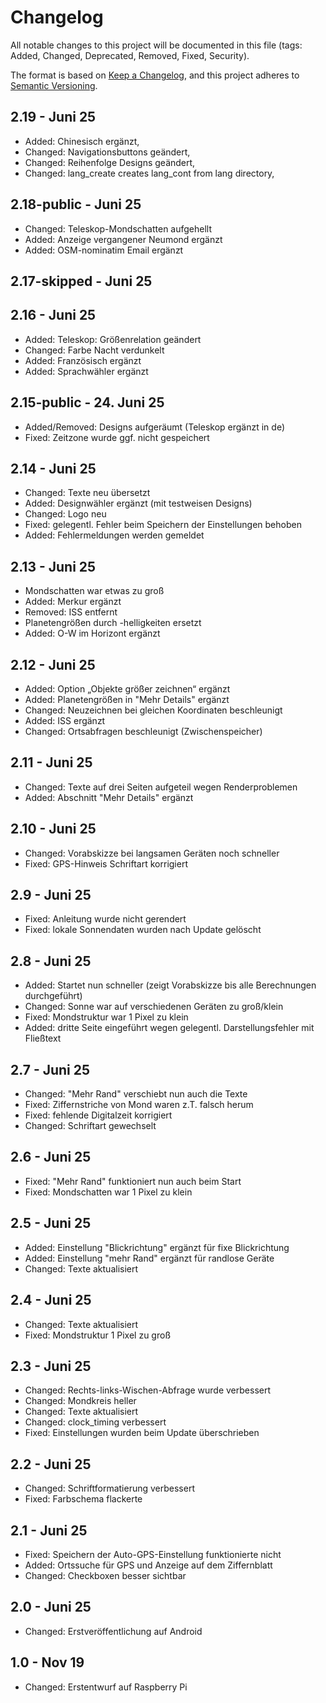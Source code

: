 # Changelog
All notable changes to this project will be documented in this file (tags: Added, Changed, Deprecated, Removed, Fixed, Security).

The format is based on [Keep a Changelog](https://keepachangelog.com/en/1.0.0/),
and this project adheres to [Semantic Versioning](https://semver.org/spec/v2.0.0.html).

## 2.19 - Juni 25
- Added: Chinesisch ergänzt,
- Changed: Navigationsbuttons geändert,
- Changed: Reihenfolge Designs geändert,
- Changed: lang_create creates lang_cont from lang directory,  

## 2.18-public - Juni 25
- Changed: Teleskop-Mondschatten aufgehellt
- Added: Anzeige vergangener Neumond ergänzt
- Added: OSM-nominatim Email ergänzt

## 2.17-skipped - Juni 25

## 2.16 - Juni 25
- Added: Teleskop: Größenrelation geändert
- Changed: Farbe Nacht verdunkelt
- Added: Französisch ergänzt
- Added: Sprachwähler ergänzt

## 2.15-public - 24. Juni 25
- Added/Removed: Designs aufgeräumt (Teleskop ergänzt in de)
- Fixed: Zeitzone wurde ggf. nicht gespeichert

## 2.14 - Juni 25
- Changed: Texte neu übersetzt
- Added: Designwähler ergänzt (mit testweisen Designs)
- Changed: Logo neu
- Fixed: gelegentl. Fehler beim Speichern der Einstellungen behoben
- Added: Fehlermeldungen werden gemeldet

## 2.13 - Juni 25
- Mondschatten war etwas zu groß
- Added: Merkur ergänzt
- Removed: ISS entfernt
- Planetengrößen durch -helligkeiten ersetzt
- Added: O-W im Horizont ergänzt

## 2.12 - Juni 25
- Added: Option „Objekte größer zeichnen“ ergänzt
- Added: Planetengrößen in "Mehr Details" ergänzt
- Changed: Neuzeichnen bei gleichen Koordinaten beschleunigt
- Added: ISS ergänzt
- Changed: Ortsabfragen beschleunigt (Zwischenspeicher)

## 2.11 - Juni 25
- Changed: Texte auf drei Seiten aufgeteil wegen Renderproblemen
- Added: Abschnitt "Mehr Details" ergänzt

## 2.10 - Juni 25
- Changed: Vorabskizze bei langsamen Geräten noch schneller
- Fixed: GPS-Hinweis Schriftart korrigiert

## 2.9 - Juni 25
- Fixed: Anleitung wurde nicht gerendert
- Fixed: lokale Sonnendaten wurden nach Update gelöscht

## 2.8 - Juni 25
- Added: Startet nun schneller (zeigt Vorabskizze bis alle Berechnungen durchgeführt)
- Changed: Sonne war auf verschiedenen Geräten zu groß/klein
- Fixed: Mondstruktur war 1 Pixel zu klein
- Added: dritte Seite eingeführt wegen gelegentl. Darstellungsfehler mit Fließtext

## 2.7 - Juni 25
- Changed: "Mehr Rand" verschiebt nun auch die Texte
- Fixed: Ziffernstriche von Mond waren z.T. falsch herum
- Fixed: fehlende Digitalzeit korrigiert
- Changed: Schriftart gewechselt

## 2.6 - Juni 25
- Fixed: "Mehr Rand" funktioniert nun auch beim Start
- Fixed: Mondschatten war 1 Pixel zu klein

## 2.5 - Juni 25
- Added: Einstellung "Blickrichtung" ergänzt für fixe Blickrichtung
- Added: Einstellung "mehr Rand" ergänzt für randlose Geräte
- Changed: Texte aktualisiert

## 2.4 - Juni 25
- Changed: Texte aktualisiert
- Fixed: Mondstruktur 1 Pixel zu groß

## 2.3 - Juni 25
- Changed: Rechts-links-Wischen-Abfrage wurde verbessert
- Changed: Mondkreis heller
- Changed: Texte aktualisiert
- Changed: clock_timing verbessert
- Fixed: Einstellungen wurden beim Update überschrieben

## 2.2 - Juni 25
- Changed: Schriftformatierung verbessert
- Fixed: Farbschema flackerte

## 2.1 - Juni 25
- Fixed: Speichern der Auto-GPS-Einstellung funktionierte nicht
- Added: Ortssuche für GPS und Anzeige auf dem Ziffernblatt
- Changed: Checkboxen besser sichtbar

## 2.0 - Juni 25
- Changed: Erstveröffentlichung auf Android

## 1.0 - Nov 19
- Changed: Erstentwurf auf Raspberry Pi
